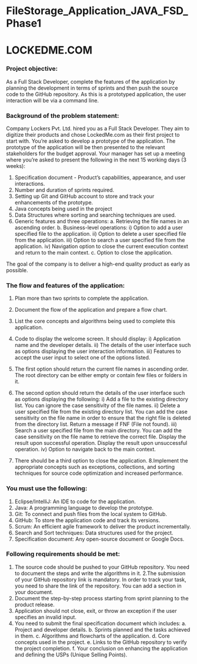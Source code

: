 # FileStorage_Application_JAVA_FSD_Phase1
# LOCKEDME.COM
### Project objective:
As a Full Stack Developer, complete the features of the application by planning the development in terms of sprints and then push the source code to the GitHub repository. As this is a prototyped application, the user interaction will be via a command line.

### Background of the problem statement:
Company Lockers Pvt. Ltd. hired you as a Full Stack Developer. They aim to digitize their products and chose LockedMe.com as their first project to start with. You’re asked to develop a prototype of the application. The prototype of the application will be then presented to the relevant stakeholders for the budget approval. Your manager has set up a meeting where you’re asked to present the following in the next 15 working days (3 weeks):
  1. Specification document - Product’s capabilities, appearance, and user interactions.
   2. Number and duration of sprints required.
   3. Setting up Git and GitHub account to store and track your enhancements of the prototype.
   4. Java concepts being used in the project
   5. Data Structures where sorting and searching techniques are used.
   6. Generic features and three operations:
        a. Retrieving the file names in an ascending order.
        b. Business-level operations:
            i) Option to add a user specified file to the application.
           ii) Option to delete a user specified file from the application.
          iii) Option to search a user specified file from the application.
           iv) Navigation option to close the current execution context and return to the main context.
        c. Option to close the application.

The goal of the company is to deliver a high-end quality product as early as possible.

### The flow and features of the application:
1.  Plan more than two sprints to complete the application.
2.  Document the flow of the application and prepare a flow chart.
3.  List the core concepts and algorithms being used to complete this application.
4. Code to display the welcome screen. It should display:
    i) Application name and the developer details.
   ii) The details of the user interface such as options displaying the user interaction information.
  iii) Features to accept the user input to select one of the options listed.
5. The first option should return the current file names in ascending order. The root directory can be either empty or contain few files or folders in it.
6. The second option should return the details of the user interface such as options displaying the following:
     i) Add a file to the existing directory list.
        You can ignore the case sensitivity of the file names.
     ii) Delete a user specified file from the existing directory list.
        You can add the case sensitivity on the file name in order to ensure that the right file is deleted from the directory list.
        Return a message if FNF (File not found).
    iii) Search a user specified file from the main directory.
         You can add the case sensitivity on the file name to retrieve the correct file.
         Display the result upon successful operation.
         Display the result upon unsuccessful operation.
    iv) Option to navigate back to the main context.

  7. There should be a third option to close the application.
  8.Implement the appropriate concepts such as exceptions, collections, and sorting techniques for source code optimization and increased performance.

### You must use the following:

1. Eclipse/IntelliJ: An IDE to code for the application.
2. Java: A programming language to develop the prototype.
3. Git: To connect and push files from the local system to GitHub.
4. GitHub: To store the application code and track its versions.
5. Scrum: An efficient agile framework to deliver the product incrementally.
6. Search and Sort techniques: Data structures used for the project.
7. Specification document: Any open-source document or Google Docs.

### Following requirements should be met:

1. The source code should be pushed to your GitHub repository. You need to document the steps and write the algorithms in it.
2.The submission of your GitHub repository link is mandatory. In order to track your task, you need to share the link of the repository. You can add a section in your document.
3. Document the step-by-step process starting from sprint planning to the product release.
4. Application should not close, exit, or throw an exception if the user specifies an invalid input.
5. You need to submit the final specification document which includes:
      a. Project and developer details.
      b. Sprints planned and the tasks achieved in them.
      c. Algorithms and flowcharts of the application.
      d. Core concepts used in the project.
      e. Links to the GitHub repository to verify the project completion.
      f. Your conclusion on enhancing the application and defining the USPs (Unique Selling Points).
